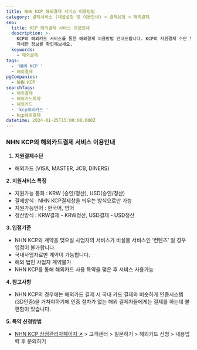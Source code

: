 ```yaml
---
title: NHN KCP 해외결제 서비스 이용방법
category: 결제서비스 (채널설정 및 이용안내) > 결제유형 > 해외결제
seo:
  title: KCP 해외결제 서비스 이용안내
  description: >-
    KCP의 해외카드 서비스를 통한 해외결제 이용방법 안내드립니다. KCP의 지원결제 수단 및 특징, 입점기준, 특약 신청방법, 참고사항까지
    자세한 정보를 확인해보세요.
  keywords:
    - 해외결제
tags:
  - 'NHN KCP '
  - 해외결제
pgCompanies:
  - NHN KCP
searchTags:
  - 해외결제
  - 해외카드특약
  - 해외카드
  - 'kcp해외카드 '
  - kcp해외결제
datetime: 2024-01-25T15:00:00.000Z
---
```


<Callout content="NHN KCP를 통한 해외결제 이용방법을 안내 드립니다." />

### **NHN KCP의 해외카드결제 서비스 이용안내**

1. **지원결제수단**

- 해외카드 (VISA, MASTER, JCB, DINERS)

**2. 지원서비스 특징**

- 지원가능 통화 : KRW (승인/정산), USD(승인/정산)
- 결제방식 : NHN KCP결제창을 띄우는 방식으로만 가능
- 지원가능언어 : 한국어, 영어
- 정산방식 : KRW결제 - KRW정산, USD결제 - USD정산

**3. 입점기준**

- NHN KCP와 계약을 맺으실 사업자의 서비스가 비실물 서비스인 ‘컨텐츠’ 일 경우 입점이 불가합니다.
- 국내사업자로만 계약이 가능합니다.
- 해외 법인 사업자 계약불가
- NHN KCP를 통해 해외카드 사용 특약을 맺은 후 서비스 사용가능

**4. 참고사항**

- NHN KCP의 경우에는 해외카드 결제 시 국내 카드 결제와 비슷하게 인증시스템(3D인증)을 거쳐야하기에 인증 절차가 없는 해외 결제자들에게는 결제를 하는데 불편함이 있습니다.

**5. 특약 신청방법**

- [NHN KCP 상점관리자페이지 ↗](https://partner.kcp.co.kr/auth/login) > 고객센터 > 질문하기 > 해외카드 신청 > 내용입력 후 문의하기



<Callout title="V2 NHN KCP 연동가이드 보러가기↗" />

<Callout title="V1 NHN KCP 연동가이드 보러가기↗" />
